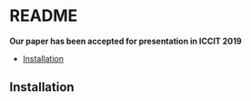 # README

**Our paper has been accepted for presentation in ICCIT 2019**

- [Installation](#installation)




## Installation
